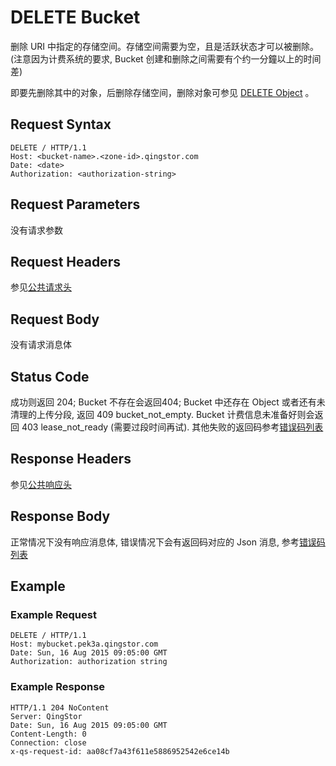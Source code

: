 ---
---

# DELETE Bucket

删除 URI 中指定的存储空间。存储空间需要为空，且是活跃状态才可以被删除。(注意因为计费系统的要求, Bucket 创建和删除之间需要有个约一分鐘以上的时间差)

即要先删除其中的对象，后删除存储空间，删除对象可参见 [DELETE Object](../object/delete.html#object-storage-api-delete-object) 。

## Request Syntax

```http
DELETE / HTTP/1.1
Host: <bucket-name>.<zone-id>.qingstor.com
Date: <date>
Authorization: <authorization-string>
```

## Request Parameters

没有请求参数

## Request Headers

参见[公共请求头](../common/common_header.html#请求头字段-request-header)

## Request Body

没有请求消息体

## Status Code

成功则返回 204; Bucket 不存在会返回404; Bucket 中还存在 Object 或者还有未清理的上传分段, 返回 409 bucket_not_empty.  Bucket 计费信息未准备好则会返回 403 lease_not_ready (需要过段时间再试). 其他失败的返回码参考[错误码列表](../common/error_code.html)

## Response Headers

参见[公共响应头](../common/common_header.html#响应头字段-request-header)

## Response Body

正常情况下没有响应消息体, 错误情况下会有返回码对应的 Json 消息, 参考[错误码列表](../common/error_code.html)


## Example

### Example Request

```http
DELETE / HTTP/1.1
Host: mybucket.pek3a.qingstor.com
Date: Sun, 16 Aug 2015 09:05:00 GMT
Authorization: authorization string
```

### Example Response

```http
HTTP/1.1 204 NoContent
Server: QingStor
Date: Sun, 16 Aug 2015 09:05:00 GMT
Content-Length: 0
Connection: close
x-qs-request-id: aa08cf7a43f611e5886952542e6ce14b
```
